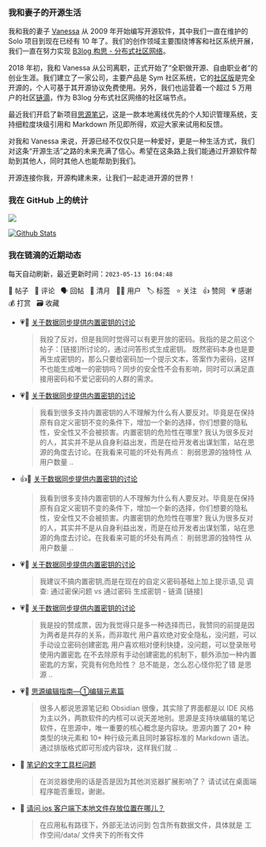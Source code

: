 ### 我和妻子的开源生活

我和我的妻子 [Vanessa](https://github.com/Vanessa219) 从 2009 年开始编写开源软件，其中我们一直在维护的 Solo 项目到现在已经有 10 年了。我们的创作领域主要围绕博客和社区系统开展，我们一直在努力实现 [B3log 构思 - 分布式社区网络](https://ld246.com/article/1546941897596)。

2018 年初，我和 Vanessa 从公司离职，正式开始了“全职做开源、自由职业者”的创业生涯。我们建立了一家公司，主要产品是 Sym 社区系统，它的[社区版](https://github.com/88250/symphony)是完全开源的，个人可基于其开源协议免费使用。另外，我们也运营着一个超过 5 万用户的社区[链滴](https://ld246.com)，作为 B3log 分布式社区网络的社区端节点。

最近我们开启了新项目[思源笔记](https://github.com/siyuan-note/siyuan)，这是一款本地离线优先的个人知识管理系统，支持细粒度块级引用和 Markdown 所见即所得，欢迎大家来试用和反馈。

对我和 Vanessa 来说，开源已经不仅仅只是一种爱好，更是一种生活方式，我们对这条“开源生活”之路的未来充满了信心。希望在这条路上我们能通过开源软件帮助到其他人，同时其他人也能帮助到我们。

开源连接你我，开源构建未来，让我们一起走进开源的世界！

### 我在 GitHub 上的统计

<a title="Hits" target="_blank" href="https://github.com/88250/88250"><img src="https://hits.b3log.org/88250/88250.svg"></a>

[![Github Stats](https://github-readme-stats.vercel.app/api?username=88250&theme=tokyonight&show_icons=true)](https://github.com/88250)

<!--events start -->

### 我在链滴的近期动态

每天自动刷新，最近更新时间：`2023-05-13 16:04:48`

📝 帖子 &nbsp; 💬 评论 &nbsp; 🗣 回帖 &nbsp; 🌙 清月 &nbsp; 👨‍💻 用户 &nbsp; 🏷️ 标签 &nbsp; ⭐️ 关注 &nbsp; 👍 赞同 &nbsp; 💗 感谢 &nbsp; 💰 打赏 &nbsp; 🗃 收藏

* 💗💬 [关于数据同步提供内置密钥的讨论](https://ld246.com/article/1683798917454/comment/1683917958186#comments)

  > 我投了反对，但是我同时觉得可以有更开放的密码。我指的是之前这个帖子：[链接]所讨论的，通过问答形式生成密钥。 既然密码本身也是要再生成密钥的，那么只要给密码加一个提示文本，答案作为密码，这样不也能生成唯一的密钥吗？同步的安全性不会有影响，同时可以满足直接用密码和不爱记密码的人群的需求。
* 💗💬 [关于数据同步提供内置密钥的讨论](https://ld246.com/article/1683798917454/comment/1683915283206#comments)

  > 我看到很多支持内置密钥的人不理解为什么有人要反对。毕竟是在保持原有自定义密钥不变的条件下，增加一个新的选择，你们想要的隐私性，安全性又不会被损害。内置密钥的危险性在哪里? 我认为很多反对的人，其实并不是从自身利益出发，而是在给开发者出谋划策，站在思源的角度去讨论。在我看来可能的坏处有两点： 削弱思源的独特性 从用户数量 ..
* 👍💬 [关于数据同步提供内置密钥的讨论](https://ld246.com/article/1683798917454/comment/1683915283206#comments)

  > 我看到很多支持内置密钥的人不理解为什么有人要反对。毕竟是在保持原有自定义密钥不变的条件下，增加一个新的选择，你们想要的隐私性，安全性又不会被损害。内置密钥的危险性在哪里? 我认为很多反对的人，其实并不是从自身利益出发，而是在给开发者出谋划策，站在思源的角度去讨论。在我看来可能的坏处有两点： 削弱思源的独特性 从用户数量 ..
* 💗💬 [关于数据同步提供内置密钥的讨论](https://ld246.com/article/1683798917454/comment/1683910259156#comments)

  > 我建议不搞内置密钥,而是在现在的自定义密码基础上加上提示语,见 调查: 通过密保问题 vs 通过密码 生成密钥 - 链滴 [链接]
* 💗💬 [关于数据同步提供内置密钥的讨论](https://ld246.com/article/1683798917454/comment/1683903934089#comments)

  > 我是投的赞成票，因为我觉得只是多一种选择而已，我赞同的前提是因为两者是共存的关系，而非取代 用户喜欢绝对安全隐私，没问题，可以手动设立密码创建密匙 用户喜欢相对便利快捷，没问题，可以登录账号使用内置密匙 在不去除原有手动创建密匙的机制下，额外添加一种内置密匙的方案，究竟有何危险性？ 总不能是，怎么忍心怪你犯了错 是思源 ..
* 💗📝 [思源编辑指南—①编辑元素篇](https://ld246.com/article/1683908207160)

  > 很多人都说思源笔记和 Obsidian 很像，其实除了界面都是以 IDE 风格为主以外，两款软件的内核可以说天差地别。思源是支持块编辑的笔记软件，在思源中，唯一重要的核心概念是内容块。思源内置了 20+ 种类型的块元素和 10+ 种行级元素且同时兼容标准的 Markdown 语法。通过排版格式即可形成内容块，这样我们就 ..
* 💬 [笔记的文字工具栏问题](https://ld246.com/article/1683887821030/comment/1683888215011#comments)

  > 在浏览器使用的话是否是因为其他浏览器扩展影响了？ 请试试在桌面端程序能否重现，谢谢。
* 💬 [请问 ios 客户端下本地文件存放位置在哪儿？](https://ld246.com/article/1683885038487/comment/1683887208629#comments)

  > 在应用私有路径下，外部无法访问到 包含所有数据文件，具体就是 工作空间/data/ 文件夹下的所有文件


<!--events end -->
